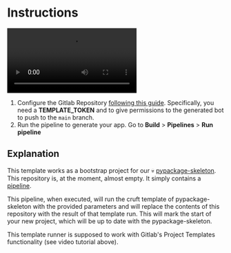 # Instructions

![](/media/tutorial.mp4)


1. Configure the Gitlab Repository [following this guide](https://namespace.gitlab.io/elements/backend/pypackage-skeleton/developers-guide/getting-started/#gitlab-setup). Specifically, you need a **TEMPLATE_TOKEN** and to give permissions to the generated bot to push to the `main` branch.
2. Run the pipeline to generate your app. Go to **Build** > **Pipelines** > **Run pipeline**


## Explanation
This template works as a bootstrap project for our  💀 [pypackage-skeleton](https://gitlab.com/namespace/elements/backend/pypackage-skeleton). This repository is, at the moment, almost empty. It simply contains a [pipeline](./.gitlab-ci.yml). 

This pipeline, when executed, will run the cruft template of pypackage-skeleton with the provided parameters and will replace the contents of this repository with the result of that template run. This will mark the start of your new project, which will be up to date with the pypackage-skeleton.

This template runner is supposed to work with Gitlab's Project Templates functionality (see video tutorial above).
